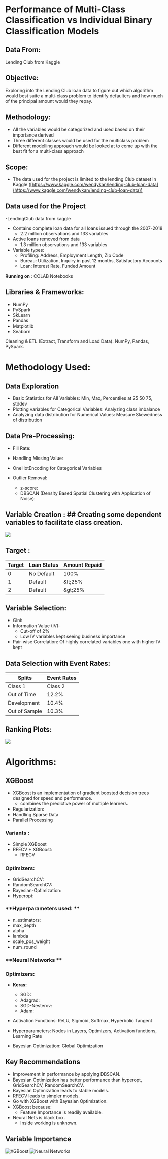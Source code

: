 # **Performance of Multi-Class Classification vs Individual Binary Classification Models** #

## **Data From:** ##
Lending Club from Kaggle

## **Objective:** ##
Exploring into the Lending Club loan data to figure out which algorithm would best suite a multi-class problem to identify defaulters and how much of the principal amount would they repay.

## **Methodology:** ##

- All the variables would be categorized and used based on their importance derived
- Three different classes would be used for the multiclass problem
- Different modelling approach would be looked at to come up with the best fit for a multi-class approach

## **Scope:** ##

- The data used for the project is limited to the lending Club dataset in Kaggle ([https://www.kaggle.com/wendykan/lending-club-loan-data](https://www.kaggle.com/wendykan/lending-club-loan-data))

## **Data used for the Project** ##

-LendingClub data from kaggle

  - Contains complete loan data for all loans issued through the 2007-2018
    - 2.2 million observations and 133 variables
  - Active loans removed from data
    - 1.3 million observations and 133 variables
  - Variable types:
    - Profiling: Address, Employment Length, Zip Code
    - Bureau: Utilization, Inquiry in past 12 months, Satisfactory Accounts
    - Loan: Interest Rate, Funded Amount

**Running on** : COLAB Notebooks

## **Libraries &amp; Frameworks:** ##
- NumPy
- PySpark
- SkLearn
- Pandas
- Matplotlib
- Seaborn

Cleaning &amp; ETL (Extract, Transform and Load Data): NumPy, Pandas, PySpark.

# **Methodology Used:** #

## **Data Exploration** ##

- Basic Statistics for All Variables: Min, Max, Percentiles at 25 50 75, stddev
- Plotting variables for Categorical Variables: Analyzing class imbalance
- Analyzing data distribution for Numerical Values: Measure Skewedness of distribution

## **Data Pre-Processing**: ##

- Fill Rate:

- Handling Missing Value:

- OneHotEncoding for Categorical Variables

- Outlier Removal:
  - z-score:
  - DBSCAN (Density Based Spatial Clustering with Application of Noise):

## **Variable Creation** : ## Creating some dependent variables to facilitate class creation.

![](/images/Capture.png)

## **Target** : ##

| **Target** | **Loan Status** | **Amount Repaid** |
| --- | --- | --- |
| 0 | No Default | 100% |
| 1 | Default | \&lt;25% |
| 2 | Default | \&gt;25% |

## **Variable Selection:** ##

- Gini:
- Information Value (IV):
  - Cut-off of 2%
  - Low IV variables kept seeing business importance
- Pair-wise Correlation: Of highly correlated variables one with higher IV kept

## **Data Selection with Event Rates:** ##

| **Splits** | Event Rates |
| --- | --- |
| Class 1 | Class 2 |
| Out of Time | 12.2% | 14.2% |
| Development | 10.4% | 10.6% |
| Out of Sample | 10.3% | 10.6% |

## **Ranking Plots:** ##

![](/images/Picture1.png)

# **Algorithms:** #

 ## **XGBoost** ##

- XGBoost is an implementation of gradient boosted decision trees designed for speed and performance.
  - combines the predictive power of multiple learners.
- Regularization:
- Handling Sparse Data
- Parallel Processing

### **Variants** : ###

- Simple XGBoost
- RFECV + XGBoost:
  - RFECV

### **Optimizers:** ###

- GridSearchCV:
- RandomSearchCV:
- Bayesian-Optimization:
- Hyperopt:

### **Hyperparameters used: ** ###

- n\_estimators:
- max\_depth
- alpha
- lambda
- scale\_pos\_weight
- num\_round

### **Neural Networks ** ###

### **Optimizers:**

- **Keras:**
  - SGD:
  - Adagrad:
  - SGD-Nesterov:
  - Adam:
- Activation Functions: ReLU, Sigmoid, Softmax, Hyperbolic Tangent
- Hyperparameters: Nodes in Layers, Optimizers, Activation functions, Learning Rate

- Bayesian Optimization: Global Optimization

## **Key Recommendations** ##

- Improvement in performance by applying DBSCAN.
- Bayesian Optimization has better performance than hyperopt, GridSearchCV, RandomSearchCV.
- Bayesian Optimization leads to stable models.
- RFECV leads to simpler models.
- Go with XGBoost with Bayesian Optimization.
- XGBoost because:
  - Feature Importance is readily available.
- Neural Nets is black box.
  - Inside working is unknown.
  
## **Variable Importance** ##

![XGBoost](/images/Picture2.png)
![Neural Networks](/images/Picture3.png)
